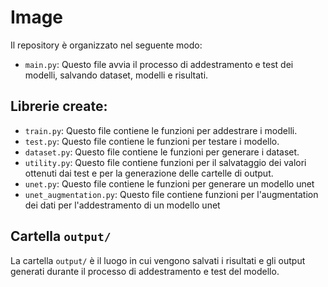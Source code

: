 # Image

Il repository è organizzato nel seguente modo:

- `main.py`: Questo file avvia il processo di addestramento e test dei modelli, salvando dataset, modelli e risultati.

## Librerie create:

- `train.py`: Questo file contiene le funzioni per addestrare i modelli.
- `test.py`: Questo file contiene le funzioni per testare i modello.
- `dataset.py`: Questo file contiene le funzioni per generare i dataset.
- `utility.py`: Questo file contiene funzioni per il salvataggio dei valori ottenuti dai test e per la generazione delle cartelle di output.
- `unet.py`: Questo file contiene le funzioni per generare un modello unet
- `unet_augmentation.py`: Questo file contiene funzioni per l'augmentation dei dati per l'addestramento di un modello unet 

## Cartella `output/`
La cartella `output/` è il luogo in cui vengono salvati i risultati e gli output generati durante il processo di addestramento e test del modello.
